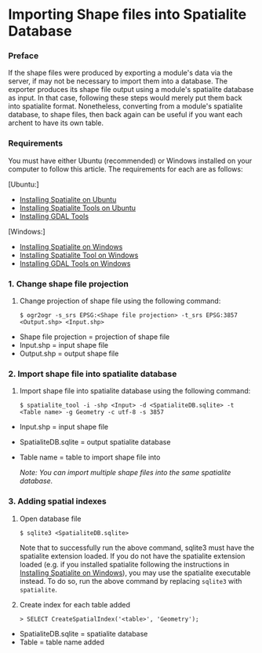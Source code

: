 Importing Shape files into Spatialite Database
==============================================

### Preface

If the shape files were produced by exporting a module's data via the
server, if may not be necessary to import them into a database. The
exporter produces its shape file output using a module's spatialite
database as input. In that case, following these steps would merely put
them back into spatialite format. Nonetheless, converting from a
module's spatialite database, to shape files, then back again can be
useful if you want each archent to have its own table.

### Requirements

You must have either Ubuntu (recommended) or Windows installed on your
computer to follow this article. The requirements for each are as
follows:

[Ubuntu:]

-   [Installing Spatialite on    Ubuntu](.../Installing+Spatialite+4+on+Ubuntu)
-   [Installing Spatialite Tools on    Ubuntu](.../Install+Spatialite+Tools+on+Ubuntu)
-   [Installing GDAL    Tools](.../Install+GDAL+Tools)

[Windows:]

-   [Installing Spatialite on    Windows](.../Installing+Spatialite+on+Windows)
-   [Installing Spatialite Tool on    Windows](.../Installing+Spatialite+Tool+on+Windows)
-   [Installing GDAL Tools on    Windows](.../FAIMS/Installing+GDAL+Tools+on+Windows)

### 1. Change shape file projection

1.  Change projection of shape file using the following command:


    ```
    $ ogr2ogr -s_srs EPSG:<Shape file projection> -t_srs EPSG:3857 <Output.shp> <Input.shp>
    ```


-   Shape file projection = projection of shape file
-   Input.shp = input shape file
-   Output.shp = output shape file

### 2. Import shape file into spatialite database

1.  Import shape file into spatialite database using the following
    command:


    ```
    $ spatialite_tool -i -shp <Input> -d <SpatialiteDB.sqlite> -t <Table name> -g Geometry -c utf-8 -s 3857
    ```


-   Input.shp = input shape file
-   SpatialiteDB.sqlite = output spatialite database
-   Table name = table to import shape file into


    *Note: You can import multiple shape files into the same spatialite
    database.*


### 3. Adding spatial indexes

1.  Open database file


    ```
    $ sqlite3 <SpatialiteDB.sqlite>
    ```

    Note that to successfully run the above command, sqlite3 must have
    the spatialite extension loaded. If you do not have the spatialite
    extension loaded (e.g. if you installed spatialite following the
    instructions in [Installing Spatialite on   Windows](.../Installing+Spatialite+on+Windows)),
    you may use the spatialite executable instead. To do so, run the
    above command by replacing `sqlite3` with `spatialite`.


2.  Create index for each table added


    ```
    > SELECT CreateSpatialIndex('<table>', 'Geometry');
    ```

-   SpatialiteDB.sqlite = spatialite database
-   Table = table name added

</div>
